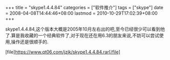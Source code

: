 +++
title = "skype1.4.4.84"
categories = ["软件推介"]
tags = ["skype"]
date = 2008-04-08T14:44:46+08:00
lastmod = 2010-10-29T17:02:39+08:00
+++



skype1.4.4.84,这个版本大概是2005年10月左右出的吧,至今已经很少可以看到他了.算是我收藏的一个经典软件了,对于现在还在用6.3的朋友来说,不妨可以尝试使用,操作还是很顺手的.


[file]https://www.qt06.com/jzjk/skype1.4.4.84.rar[/file]